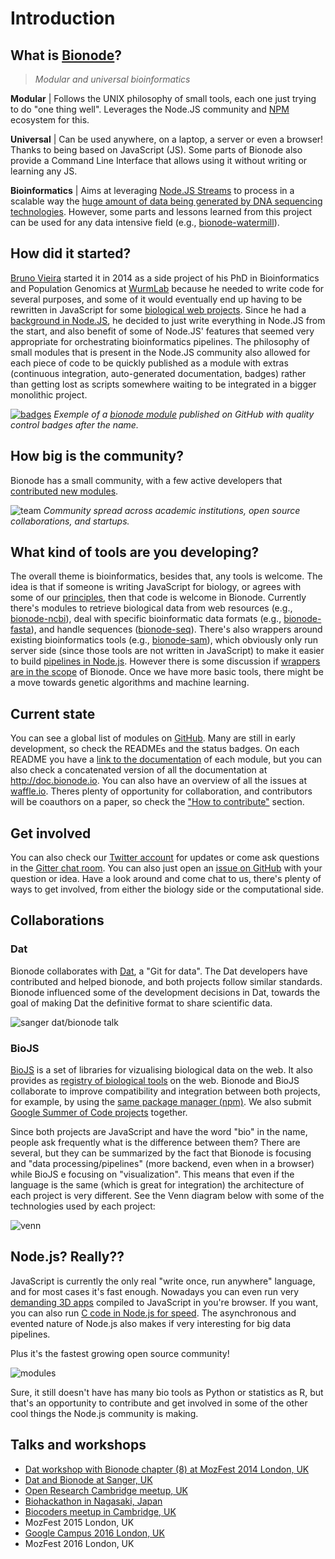 # Introduction

## What is [Bionode](http://bionode.io)?
>*Modular and universal bioinformatics*

**Modular** |
Follows the UNIX philosophy of small tools, each one just trying to do "one thing well". Leverages the Node.JS community and [NPM](https://www.npmjs.com) ecosystem for this.

**Universal** | Can be used anywhere, on a laptop, a server or even a browser! Thanks to being based on JavaScript (JS). Some parts of Bionode also provide a Command Line Interface that allows using it without writing or learning any JS.

**Bioinformatics** | Aims at leveraging [Node.JS Streams](https://www.youtube.com/watch?v=ZJcnhpYfFxY) to process in a scalable way the [huge amount of data being generated by DNA sequencing technologies](http://dx.doi.org/10.1371/journal.pbio.1002195). However, some parts and lessons learned from this project can be used for any data intensive field (e.g., [bionode-watermill](https://github.com/bionode/bionode-watermill)).

## How did it started?
[Bruno Vieira](http://bmpvieira.com) started it in 2014 as a side project of his PhD in Bioinformatics and Population Genomics at [WurmLab](http://wurmlab.github.io) because he needed to write code for several purposes, and some of it would eventually end up having to be rewritten in JavaScript for some [biological web projects](http://wurmlab.github.io/tools/).
Since he had a [background in Node.JS](https://science.mozilla.org/blog/intro-to-bruno), he decided to just write everything in Node.JS from the start, and also benefit of some of Node.JS' features that seemed very appropriate for orchestrating bioinformatics pipelines. The philosophy of small modules that is present in the Node.JS community also allowed for each piece of code to be quickly published as a module with extras (continuous integration, auto-generated documentation, badges) rather than getting lost as scripts somewhere waiting to be integrated in a bigger monolithic project.

[![badges](/static/img/badges.png)](http://github.com/bionode/bionode-ncbi)
*Exemple of a [bionode module](http://github.com/bionode/bionode-ncbi) published on GitHub with quality control badges after the name.*


## How big is the community?
Bionode has a small community, with a few active developers that [contributed new modules](http://github.com/bionode).

![team](/static/img/community.png)
*Community spread across academic institutions, open source collaborations, and startups.*

## What kind of tools are you developing?
The overall theme is bioinformatics, besides that, any tools is welcome. The idea is that if someone is writing JavaScript for biology, or agrees with some of our [principles](http://github.com/bionode/bionode-template#principles), then that code is welcome in Bionode.
Currently there's modules to retrieve biological data from web resources (e.g., [bionode-ncbi](http://github.com/bionode/bionode-ncbi)), deal with specific bioinformatic data formats (e.g., [bionode-fasta](http://github.com/bionode/bionode-fasta)), and handle sequences ([bionode-seq](http://github.com/bionode/bionode-seq)). There's also wrappers around existing bioinformatics tools (e.g., [bionode-sam](http://github.com/bionode/bionode-sam)), which obviously only run server side (since those tools are not written in JavaScript) to make it easier to build [pipelines in Node.js](https://github.com/bionode/bionode-example-dat-gasket#bionode-example-with-dat-and-gasket). However there is some discussion if [wrappers are in the scope](http://github.com/bionode/bionode/issues/29) of Bionode.
Once we have more basic tools, there might be a move towards genetic algorithms and machine learning.

## Current state
You can see a global list of modules on [GitHub](https://github.com/bionode/bionode#list-of-modules). Many are still in early development, so check the READMEs and the status badges. On each README you have a [link to the documentation](https://github.com/bionode/bionode-ncbi#usage) of each module, but you can also check a concatenated version of all the documentation at http://doc.bionode.io.
You can also have an overview of all the issues at [waffle.io](http://waffle.io/bionode/bionode). Theres plenty of opportunity for collaboration, and contributors will be coauthors on a paper, so check the ["How to contribute"](/guide/11-how-to-contribute.html) section.  

## Get involved
You can also check our [Twitter account](http://twitter.com/bionode) for updates or come ask questions in the [Gitter chat room](http://gitter.im/bionode/bionode). You can also just open an [issue on GitHub](http://github.com/bionode/bionode/issues) with your question or idea. Have a look around and come chat to us, there's plenty of ways to get involved, from either the biology side or the computational side.

## Collaborations
### Dat
Bionode collaborates with [Dat](http://dat-data.com), a "Git for data". The Dat developers have contributed and helped bionode, and both projects follow similar standards. Bionode influenced some of the development decisions in Dat, towards the goal of making Dat the definitive format to share scientific data.

![sanger dat/bionode talk](/static/img/sanger.jpg)

### BioJS
[BioJS](http://biojs.net) is a set of libraries for vizualising biological data on the web. It also provides as [registry of biological tools](http://biojs.io) on the web. Bionode and BioJS collaborate to improve compatibility and integration between both projects, for example, by using the [same package manager (npm)](http://github.com/bionode/bionode/issues/9). We also submit [Google Summer of Code projects](http://biojs.net/gsoc/2015/) together.

Since both projects are JavaScript and have the word "bio" in the name, people ask frequently what is the difference between them? There are several, but they can be summarized by the fact that Bionode is focusing and "data processing/pipelines" (more backend, even when in a browser) while BioJS e focusing on "visualization". This means that even if the language is the same (which is great for integration) the architecture of each project is very different. See the Venn diagram below with some of the technologies used by each project:

![venn](/static/img/venn.png)

## Node.js? Really??
JavaScript is currently the only real "write once, run anywhere" language, and for most cases it's fast enough. Nowadays you can even run very [demanding 3D apps](https://blog.mozilla.org/blog/2014/03/12/mozilla-and-epic-preview-unreal-engine-4-running-in-firefox/) compiled to JavaScript in you're browser. If you want, you can also run [C code in Node.js for speed](http://www.benfarrell.com/2013/01/03/c-and-node-js-an-unholy-combination-but-oh-so-right/).
The asynchronous and evented nature of Node.js also makes if very interesting for big data pipelines.

Plus it's the fastest growing open source community!

![modules](/static/img/modules.png)

Sure, it still doesn't have has many bio tools as Python or statistics as R, but that's an opportunity to contribute and get involved in some of the other cool things the Node.js community is making.

## Talks and workshops

* [Dat workshop with Bionode chapter (8) at MozFest 2014 London, UK](http://try-dat.com)
* [Dat and Bionode at Sanger, UK](https://www.youtube.com/watch?v=Ef17lkx7s0U)
* [Open Research Cambridge meetup, UK](http://www.eventbrite.co.uk/e/building-collaborative-workflows-for-scientific-data-tickets-14527561327)
* [Biohackathon in Nagasaki, Japan](https://www.youtube.com/watch?v=9MoI1IFRdvc&index=15&list=PL0uaKHgcG00bSajcVd8qIQ__Mss8xkPoH)
* [Biocoders meetup in Cambridge, UK](http://www.meetup.com/biocoders/events/225520856/)
* MozFest 2015 London, UK
* [Google Campus 2016 London, UK](https://blog.repositive.io/bionode_hackday_overview/)
* MozFest 2016 London, UK
